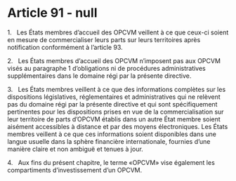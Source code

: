# Article 91 - null


1.   Les États membres d’accueil des OPCVM veillent à ce que ceux-ci soient en mesure de commercialiser leurs parts sur leurs territoires après notification conformément à l’article 93.

2.   Les États membres d’accueil des OPCVM n’imposent pas aux OPCVM visés au paragraphe 1 d’obligations ni de procédures administratives supplémentaires dans le domaine régi par la présente directive.

3.   Les États membres veillent à ce que des informations complètes sur les dispositions législatives, réglementaires et administratives qui ne relèvent pas du domaine régi par la présente directive et qui sont spécifiquement pertinentes pour les dispositions prises en vue de la commercialisation sur leur territoire de parts d’OPCVM établis dans un autre État membre soient aisément accessibles à distance et par des moyens électroniques. Les États membres veillent à ce que ces informations soient disponibles dans une langue usuelle dans la sphère financière internationale, fournies d’une manière claire et non ambiguë et tenues à jour.

4.   Aux fins du présent chapitre, le terme «OPCVM» vise également les compartiments d’investissement d’un OPCVM.

